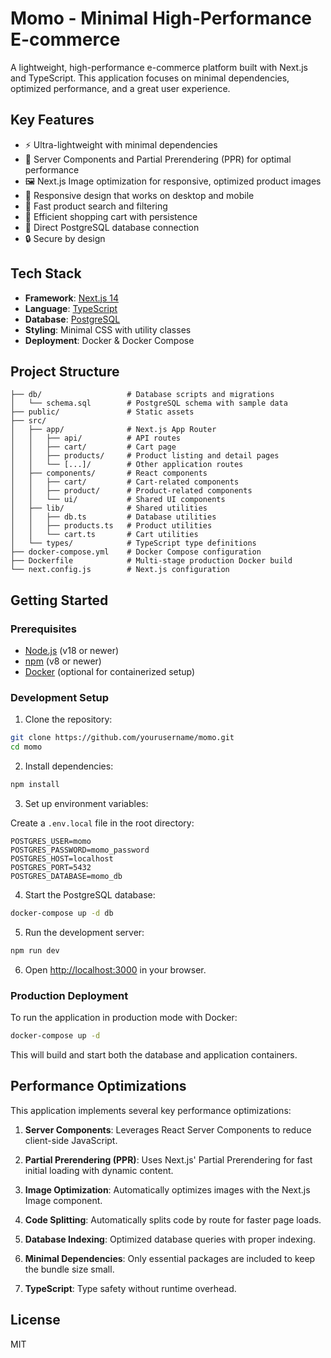 # Momo - Minimal High-Performance E-commerce

A lightweight, high-performance e-commerce platform built with Next.js and TypeScript. This application focuses on minimal dependencies, optimized performance, and a great user experience.

## Key Features

- ⚡️ Ultra-lightweight with minimal dependencies
- 🚀 Server Components and Partial Prerendering (PPR) for optimal performance
- 🖼️ Next.js Image optimization for responsive, optimized product images
- 📱 Responsive design that works on desktop and mobile
- 🔎 Fast product search and filtering
- 🛒 Efficient shopping cart with persistence
- 💾 Direct PostgreSQL database connection
- 🔒 Secure by design

## Tech Stack

- **Framework**: [Next.js 14](https://nextjs.org)
- **Language**: [TypeScript](https://www.typescriptlang.org)
- **Database**: [PostgreSQL](https://www.postgresql.org)
- **Styling**: Minimal CSS with utility classes
- **Deployment**: Docker & Docker Compose

## Project Structure

```
├── db/                   # Database scripts and migrations
│   └── schema.sql        # PostgreSQL schema with sample data
├── public/               # Static assets
├── src/
│   ├── app/              # Next.js App Router
│   │   ├── api/          # API routes
│   │   ├── cart/         # Cart page
│   │   ├── products/     # Product listing and detail pages
│   │   └── [...]/        # Other application routes
│   ├── components/       # React components
│   │   ├── cart/         # Cart-related components
│   │   ├── product/      # Product-related components
│   │   └── ui/           # Shared UI components
│   ├── lib/              # Shared utilities
│   │   ├── db.ts         # Database utilities
│   │   ├── products.ts   # Product utilities
│   │   └── cart.ts       # Cart utilities
│   └── types/            # TypeScript type definitions
├── docker-compose.yml    # Docker Compose configuration
├── Dockerfile            # Multi-stage production Docker build
└── next.config.js        # Next.js configuration
```

## Getting Started

### Prerequisites

- [Node.js](https://nodejs.org/) (v18 or newer)
- [npm](https://www.npmjs.com/) (v8 or newer)
- [Docker](https://www.docker.com/) (optional for containerized setup)

### Development Setup

1. Clone the repository:

```bash
git clone https://github.com/yourusername/momo.git
cd momo
```

2. Install dependencies:

```bash
npm install
```

3. Set up environment variables:

Create a `.env.local` file in the root directory:

```env
POSTGRES_USER=momo
POSTGRES_PASSWORD=momo_password
POSTGRES_HOST=localhost
POSTGRES_PORT=5432
POSTGRES_DATABASE=momo_db
```

4. Start the PostgreSQL database:

```bash
docker-compose up -d db
```

5. Run the development server:

```bash
npm run dev
```

6. Open [http://localhost:3000](http://localhost:3000) in your browser.

### Production Deployment

To run the application in production mode with Docker:

```bash
docker-compose up -d
```

This will build and start both the database and application containers.

## Performance Optimizations

This application implements several key performance optimizations:

1. **Server Components**: Leverages React Server Components to reduce client-side JavaScript.

2. **Partial Prerendering (PPR)**: Uses Next.js' Partial Prerendering for fast initial loading with dynamic content.

3. **Image Optimization**: Automatically optimizes images with the Next.js Image component.

4. **Code Splitting**: Automatically splits code by route for faster page loads.

5. **Database Indexing**: Optimized database queries with proper indexing.

6. **Minimal Dependencies**: Only essential packages are included to keep the bundle size small.

7. **TypeScript**: Type safety without runtime overhead.

## License

MIT
